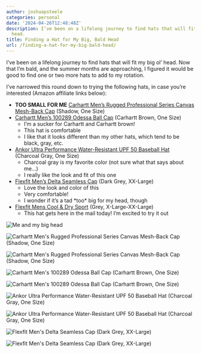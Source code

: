 ```yaml
---
author: joshuapsteele
categories: personal
date: '2024-04-26T12:48:48Z'
description: I’ve been on a lifelong journey to find hats that will fit my big ol’
  head.
title: Finding a Hat for My Big, Bald Head
url: /finding-a-hat-for-my-big-bald-head/
---
```


I’ve been on a lifelong journey to find hats that will fit my big ol’ head. Now that I’m bald, and the summer months are approaching, I figured it would be good to find one or two more hats to add to my rotation.

I’ve narrowed this round down to trying the following hats, in case you’re interested (Amazon affiliate links below):

- **TOO SMALL FOR ME** [Carhartt Men’s Rugged Professional Series Canvas Mesh-Back Cap](https://amzn.to/3xVZv3O) (Shadow, One Size)
- [Carhartt Men’s 100289 Odessa Ball Cap](https://amzn.to/3Wi6GgS) (Carhartt Brown, One Size) 
    - I’m a sucker for Carhartt and Carhartt brown!
    - This hat is comfortable
    - I like that it looks different than my other hats, which tend to be black, gray, etc.
- [Ankor Ultra Performance Water-Resistant UPF 50 Baseball Hat](https://amzn.to/3UzLvWa) (Charcoal Gray, One Size) 
    - Charcoal gray is my favorite color (not sure what that says about me…)
    - I really like the look and fit of this one
- [Flexfit Men’s Delta Seamless Cap](https://amzn.to/3xLtY4j) (Dark Grey, XX-Large) 
    - Love the look and color of this
    - Very comfortable!
    - I wonder if it’s a tad \*too\* big for my head, though
- [Flexfit Mens Cool & Dry Sport](https://amzn.to/4aI6v2F) (Grey, X-Large-XX-Large) 
    - This hat gets here in the mail today! I’m excited to try it out

![Me and my big head](https://joshuapsteele.com/wp-content/uploads/2024/04/IMG_8778-2-1024x1024.jpg)

![Carhartt Men's Rugged Professional Series Canvas Mesh-Back Cap (Shadow, One Size)](https://joshuapsteele.com/wp-content/uploads/2024/04/IMG_8788-2-1024x1024.jpg)

![Carhartt Men's Rugged Professional Series Canvas Mesh-Back Cap (Shadow, One Size)](https://joshuapsteele.com/wp-content/uploads/2024/04/IMG_8802-2-1024x1024.jpg)

![Carhartt Men's 100289 Odessa Ball Cap (Carhartt Brown, One Size)](https://joshuapsteele.com/wp-content/uploads/2024/04/IMG_8813-2-1024x1024.jpg)

![Carhartt Men's 100289 Odessa Ball Cap (Carhartt Brown, One Size)](https://joshuapsteele.com/wp-content/uploads/2024/04/IMG_8822-2-1024x1024.jpg)

![Ankor Ultra Performance Water-Resistant UPF 50 Baseball Hat (Charcoal Gray, One Size)](https://joshuapsteele.com/wp-content/uploads/2024/04/IMG_8831-2-1024x1024.jpg)

![Ankor Ultra Performance Water-Resistant UPF 50 Baseball Hat (Charcoal Gray, One Size)](https://joshuapsteele.com/wp-content/uploads/2024/04/IMG_8841-2-1024x1024.jpg)

![Flexfit Men's Delta Seamless Cap (Dark Grey, XX-Large)](https://joshuapsteele.com/wp-content/uploads/2024/04/IMG_8863-2-1024x1024.jpg)

![Flexfit Men's Delta Seamless Cap (Dark Grey, XX-Large)](https://joshuapsteele.com/wp-content/uploads/2024/04/IMG_8871-2-1024x1024.jpg)